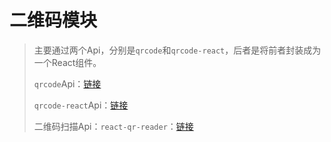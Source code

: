 # 二维码模块

> 主要通过两个Api，分别是`qrcode`和`qrcode-react`，后者是将前者封装成为一个React组件。
>
> `qrcode`Api：[链接](https://www.npmjs.com/package/qrcode#nodejs)
>
> `qrcode-react`Api：[链接](https://www.npmjs.com/package/qrcode-react)
>
> 二维码扫描Api：`react-qr-reader`：[链接](https://www.npmjs.com/package/@types/react-qr-reader)



